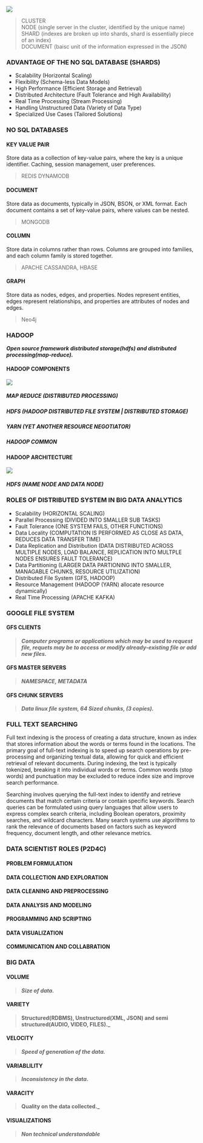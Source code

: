 ![](https://devopsideas.com/wp-content/uploads/2018/11/Elasticsearch_component_relation.png)

> CLUSTER  
> NODE (single server in the cluster, identified by the unique name)  
> SHARD (indexes are broken up into shards, shard is essentially piece of an index)  
> DOCUMENT (baisc unit of the information expressed in the JSON)

### ADVANTAGE OF THE NO SQL DATABASE (SHARDS)

- Scalability (Horizontal Scaling)
- Flexibility (Schema-less Data Models)
- High Performance (Efficient Storage and Retrieval)
- Distributed Architecture (Fault Tolerance and High Availability)
- Real Time Processing (Stream Processing)
- Handling Unstructured Data (Variety of Data Type)
- Specialized Use Cases (Tailored Solutions)

### NO SQL DATABASES

#### KEY VALUE PAIR

Store data as a collection of key-value pairs, where the key is a unique identifier. Caching, session management, user preferences.

> REDIS DYNAMODB

#### DOCUMENT

Store data as documents, typically in JSON, BSON, or XML format. Each document contains a set of key-value pairs, where values can be nested.

> MONGODB

#### COLUMN

Store data in columns rather than rows. Columns are grouped into families, and each column family is stored together.

> APACHE CASSANDRA, HBASE

#### GRAPH

Store data as nodes, edges, and properties. Nodes represent entities, edges represent relationships, and properties are attributes of nodes and edges.

> Neo4j

### HADOOP

**_Open source framework distributed storage(hdfs) and distributed processing(map-reduce)._**

#### HADOOP COMPONENTS

![](https://media.geeksforgeeks.org/wp-content/uploads/20200621102239/Hadoop-componants.png)

##### MAP REDUCE (DISTRIBUTED PROCESSING)

##### HDFS (HADOOP DISTRIBUTED FILE SYSTEM | DISTRIBUTED STORAGE)

##### YARN (YET ANOTHER RESOURCE NEGOTIATOR)

##### HADOOP COMMON

#### HADOOP ARCHITECTURE

![](https://media.geeksforgeeks.org/wp-content/uploads/20200621121240/Namenode-and-Datanode.png)

##### HDFS (NAME NODE AND DATA NODE)

### ROLES OF DISTRIBUTED SYSTEM IN BIG DATA ANALYTICS

- Scalability (HORIZONTAL SCALING)
- Parallel Processing (DIVIDED INTO SMALLER SUB TASKS)
- Fault Tolerance (ONE SYSTEM FAILS, OTHER FUNCTIONS)
- Data Locality (COMPUTATION IS PERFORMED AS CLOSE AS DATA, REDUCES DATA TRANSFER TIME)
- Data Replication and Distribution (DATA DISTRIBUTED ACROSS MULTIPLE NODES, LOAD BALANCE, REPLICATION INTO MULTPLE NODES ENSURES FAULT TOLERANCE)
- Data Partitioning (LARGER DATA PARTIONING INTO SMALLER, MANAGABLE CHUNKS, RESOURCE UTILIZATION)
- Distributed File System (GFS, HADOOP)
- Resource Management (HADOOP (YARN) allocate resource dynamically)
- Real Time Processing (APACHE KAFKA)

### GOOGLE FILE SYSTEM

#### GFS CLIENTS

> **_Computer programs or applications which may be used to request file, requets may be to access or modify already-existing file or add new files._**

#### GFS MASTER SERVERS

> **_NAMESPACE, METADATA_**

#### GFS CHUNK SERVERS

> **_Data linux file system, 64 Sized chunks, (3 copies)._**

### FULL TEXT SEARCHING

Full text indexing is the process of creating a data structure, known as index that stores information about the words or terms found in the locations. The primary goal of full-text indexing is to speed up search operations by pre-processing and organizing textual data, allowing for quick and efficient retrieval of relevant documents. During indexing, the text is typically tokenized, breaking it into individual words or terms. Common words (stop words) and punctuation may be excluded to reduce index size and improve search performance.

Searching involves querying the full-text index to identify and retrieve documents that match certain criteria or contain specific keywords.
Search queries can be formulated using query languages that allow users to express complex search criteria, including Boolean operators, proximity searches, and wildcard characters. Many search systems use algorithms to rank the relevance of documents based on factors such as keyword frequency, document length, and other relevance metrics.

### DATA SCIENTIST ROLES (P2D4C)

#### PROBLEM FORMULATION

#### DATA COLLECTION AND EXPLORATION

#### DATA CLEANING AND PREPROCESSING

#### DATA ANALYSIS AND MODELING

#### PROGRAMMING AND SCRIPTING

#### DATA VISUALIZATION

#### COMMUNICATION AND COLLABRATION

### BIG DATA

#### VOLUME

> **_Size of data._**

#### VARIETY

> **Structured(RDBMS), Unstructured(XML, JSON) and semi structured(AUDIO, VIDEO, FILES).\_**

#### VELOCITY

> **_Speed of generation of the data._**

#### VARIABLILITY

> **_Inconsistency in the data._**

#### VARACITY

> **Quality on the data collected.\_**

#### VISUALIZATIONS

> **_Non technical understandable_**
